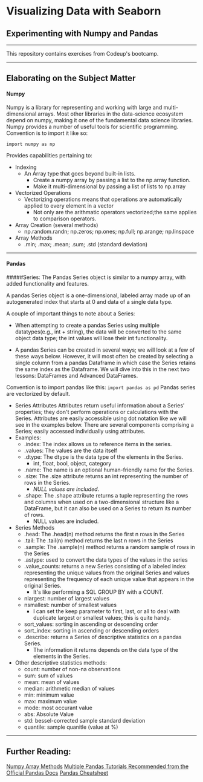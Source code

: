 # Visualizing Data with Seaborn
## Experimenting with Numpy and Pandas
***
This repository contains exercises from Codeup's bootcamp. 
***
## Elaborating on the Subject Matter
#### Numpy 

Numpy is a library for representing and working with large and multi-dimensional arrays. Most other libraries in the data-science ecosystem depend on numpy, making it one of the fundamental data science libraries.     
Numpy provides a number of useful tools for scientific programming. Convention is to import it like so: 
```
import numpy as np
```
Provides capabilities pertaining to:
- Indexing
    - An Array type that goes beyond built-in lists.
        - Create a numpy array by passing a list to the np.array function. 
        - Make it multi-dimensional by passing a list of lists to np.array
- Vectorized Operations
    - Vectorizing operations means that operations are automatically applied to every element in a vector
        - Not only are the arithmatic operators vectorized;the same applies to comparison operators.
- Array Creation (several methods)
    - np.random.randn; np.zeros; np.ones; np.full; np.arange; np.linspace
- Array Methods
    - .min; .max; .mean; .sum; .std (standard deviation)
***
#### Pandas
#####Series:
The Pandas Series object is similar to a numpy array, with added functionality and features.      

A pandas Series object is a one-dimensional, labeled array made up of an autogenerated index that starts at 0 and data of a single data type.

A couple of important things to note about a Series:

- When attempting to create a pandas Series using multiple datatypes(e.g., int + string), the data will be converted to the same object data type; the int values will lose their int functionality.       

- A pandas Series can be created in several ways; we will look at a few of these ways below. However, it will most often be created by selecting a single column from a pandas Dataframe in which case the Series retains the same index as the Dataframe. We will dive into this in the next two lessons: DataFrames and Advanced DataFrames.

Convention is to import pandas like this:
``` import pandas as pd ```
Pandas series are vectorized by default. 
      
- Series Attributes
Attributes return useful information about a Series' properties; they don't perform operations or calculations with the Series. Attributes are easily accessible using dot notation like we will see in the examples below.
There are several components comprising a Series; easily accessed individually using attributes. 
- Examples:
    - .index: The index allows us to reference items in the series.
    - .values: The values are the data itself
    - .dtype: The dtype is the data type of the elements in the Series.
        - int, float, bool, object, category
    - .name: The name is an optional human-friendly name for the Series.
    - .size: The .size attribute returns an int representing the number of rows in the Series. 
        - _NULL values are included_.
    - .shape: The .shape attribute returns a tuple representing the rows and columns when used on a two-dimensional structure like a DataFrame, but it can also be used on a Series to return its number of rows. 
        - NULL values are included.     
- Series Methods
    - .head: The .head(n) method returns the first n rows in the Series
    - .tail: The .tail(n) method returns the last n rows in the Series
    - .sample: The .sample(n) method returns a random sample of rows in the Series
    - .astype: used to convert the data types of the values in the series
    - .value_counts: returns a new Series consisting of a labeled index representing the unique values from the original Series and values representing the frequency of each unique value that appears in the original Series.
        - It's like performing a SQL GROUP BY with a COUNT.
    - nlargest: number of largest values
    - nsmallest: number of smallest values
        - I can set the keep parameter to first, last, or all to deal with duplicate largest or smallest values; this is quite handy.
    - sort_values: sorting in ascending or descending order
    - sort_index: sorting in ascending or descending orders
    - .describe: returns a Series of descriptive statistics on a pandas Series. 
        - The information it returns depends on the data type of the elements in the Series.
- Other descriptive statistics methods:
    - count: number of non-na observations
    - sum: sum of values
    - mean: mean of values
    - median: arithmetic median of values
    - min: minimum value
    - max: maximum value
    - mode: most occurant value
    - abs: Absolute Value
    - std: bessel-corrected sample standard deviation
    - quantile: sample quanitle (value at %)
    



***
## Further Reading:
[Numpy Array Methods](https://numpy.org/doc/stable/reference/arrays.ndarray.html#array-methods)
[Multiple Pandas Tutorials Recommended from the Official Pandas Docs](https://pandas.pydata.org/pandas-docs/stable/getting_started/tutorials.html)
[Pandas Cheatsheet](https://pandas.pydata.org/Pandas_Cheat_Sheet.pdf)
